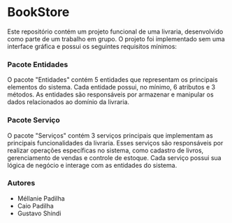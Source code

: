 # BookStore

Este repositório contém um projeto funcional de uma livraria, desenvolvido como parte de um trabalho em grupo. O projeto foi implementado sem uma interface gráfica e possui os seguintes requisitos mínimos:

### Pacote Entidades
O pacote "Entidades" contém 5 entidades que representam os principais elementos do sistema. Cada entidade possui, no mínimo, 6 atributos e 3 métodos. As entidades são responsáveis por armazenar e manipular os dados relacionados ao domínio da livraria.

### Pacote Serviço
O pacote "Serviços" contém 3 serviços principais que implementam as principais funcionalidades da livraria. Esses serviços são responsáveis por realizar operações específicas no sistema, como cadastro de livros, gerenciamento de vendas e controle de estoque. Cada serviço possui sua lógica de negócio e interage com as entidades do sistema.

### Autores
- Méllanie Padilha
- Caio Padilha
- Gustavo Shindi
